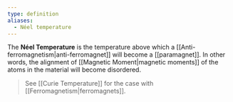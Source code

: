 ```yaml
---
type: definition
aliases:
  - Néel temperature
---
```

The **Néel Temperature** is the temperature above which a [[Anti-ferromagnetism|anti-ferromagnet]] will become a [[paramagnet]]. In other words, the alignment of [[Magnetic Moment|magnetic moments]] of the atoms in the material will become disordered.

> See [[Curie Temperature]] for the case with [[Ferromagnetism|ferromagnets]].